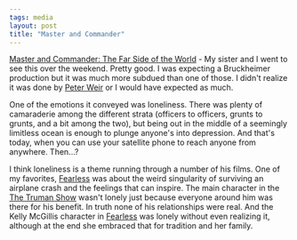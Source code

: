 ```yaml
---
tags: media
layout: post
title: "Master and Commander"
---
```




<a href="http://us.imdb.com/title/tt0311113/">Master and Commander: The Far Side of the World</a> - My sister and I went to see this over the weekend. Pretty good. I was expecting a Bruckheimer production but it was much more subdued than one of those.  I didn't realize it was done by <a href="http://us.imdb.com/name/nm0001837/">Peter Weir</a> or I would have expected as much.

<p>One of the emotions it conveyed was loneliness. There was plenty of camaraderie among the different strata (officers to officers, grunts to grunts, and a bit among the two), but being out in the middle of a seemingly limitless ocean is enough to plunge anyone's into depression. And that's today, when you can use your satellite phone to reach anyone from anywhere. Then...?</p> 

<p>I think loneliness is a theme running through a number of his films. One of my favorites, <a href="http://us.imdb.com/title/tt0106881/">Fearless</a> was about the weird singularity of surviving an airplane crash and the feelings that can inspire. The main character in the <a href="http://us.imdb.com/title/tt0120382/">The Truman Show</a> wasn't lonely just because everyone around him was there for his benefit. In truth none of his relationships were real. And the Kelly McGillis character in <a href="http://us.imdb.com/title/tt0090329/">Fearless</a> was lonely without even realizing it, although at the end she embraced that for tradition and her family.</p>


